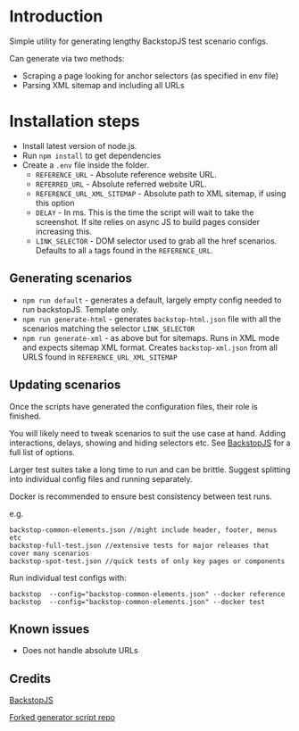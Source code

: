 # Introduction

Simple utility for generating lengthy BackstopJS test scenario configs. 

Can generate via two methods:
* Scraping a page looking for anchor selectors (as specified in env file)
* Parsing XML sitemap and including all URLs


# Installation steps
* Install latest version of node.js.
* Run `npm install` to get dependencies
* Create a `.env` file inside the folder.
   * `REFERENCE_URL` - Absolute reference website URL.
   * `REFERRED_URL` - Absolute referred website URL.
   * `REFERENCE_URL_XML_SITEMAP` - Absolute path to XML sitemap, if using this option
   * `DELAY` - In ms. This is the time the script will wait to take the screenshot. If site relies on async JS to build pages consider increasing this.
   * `LINK_SELECTOR` - DOM selector used to grab all the href scenarios. Defaults to all `a` tags found in the `REFERENCE_URL`.

## Generating scenarios
* `npm run default` - generates a default, largely empty config needed to run backstopJS. Template only.
* `npm run generate-html` - generates `backstop-html.json` file with all the scenarios matching the selector `LINK_SELECTOR`
* `npm run generate-xml` - as above but for sitemaps. Runs in XML mode and expects sitemap XML format. Creates `backstop-xml.json` from all URLS found in `REFERENCE_URL_XML_SITEMAP`

## Updating scenarios
Once the scripts have generated the configuration files, their role is finished. 

You will likely need to tweak scenarios to suit the use case at hand. Adding interactions, delays, showing and hiding selectors etc. See [BackstopJS](https://github.com/garris/BackstopJS) for a full list of options.

Larger test suites take a long time to run and can be brittle. Suggest splitting into individual config files and running separately. 

Docker is recommended to ensure best consistency between test runs.

e.g.
```
backstop-common-elements.json //might include header, footer, menus etc
backstop-full-test.json //extensive tests for major releases that cover many scenarios
backstop-spot-test.json //quick tests of only key pages or components
```

Run individual test configs with:
```
backstop  --config="backstop-common-elements.json" --docker reference
backstop  --config="backstop-common-elements.json" --docker test
```

## Known issues

* Does not handle absolute URLs

## Credits
[BackstopJS](https://github.com/garris/BackstopJS)

[Forked generator script repo](https://github.com/gauravgoyal/backstopJS-generator)